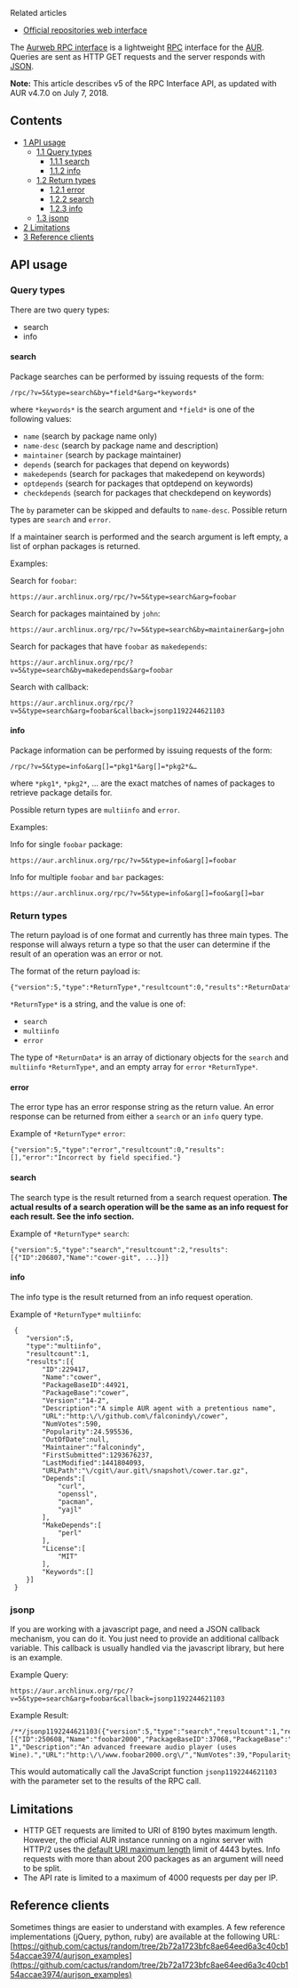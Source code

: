 Related articles

*   [Official repositories web interface](/index.php/Official_repositories_web_interface "Official repositories web interface")

The [Aurweb RPC interface](https://aur.archlinux.org/rpc.php) is a lightweight [RPC](https://en.wikipedia.org/wiki/Remote_procedure_call "wikipedia:Remote procedure call") interface for the [AUR](/index.php/AUR "AUR"). Queries are sent as HTTP GET requests and the server responds with [JSON](http://www.json.org/).

**Note:** This article describes v5 of the RPC Interface API, as updated with AUR v4.7.0 on July 7, 2018.

## Contents

*   [1 API usage](#API_usage)
    *   [1.1 Query types](#Query_types)
        *   [1.1.1 search](#search)
        *   [1.1.2 info](#info)
    *   [1.2 Return types](#Return_types)
        *   [1.2.1 error](#error)
        *   [1.2.2 search](#search_2)
        *   [1.2.3 info](#info_2)
    *   [1.3 jsonp](#jsonp)
*   [2 Limitations](#Limitations)
*   [3 Reference clients](#Reference_clients)

## API usage

### Query types

There are two query types:

*   search
*   info

#### search

Package searches can be performed by issuing requests of the form:

```
/rpc/?v=5&type=search&by=*field*&arg=*keywords*

```

where `*keywords*` is the search argument and `*field*` is one of the following values:

*   `name` (search by package name only)
*   `name-desc` (search by package name and description)
*   `maintainer` (search by package maintainer)
*   `depends` (search for packages that depend on keywords)
*   `makedepends` (search for packages that makedepend on keywords)
*   `optdepends` (search for packages that optdepend on keywords)
*   `checkdepends` (search for packages that checkdepend on keywords)

The `by` parameter can be skipped and defaults to `name-desc`. Possible return types are `search` and `error`.

If a maintainer search is performed and the search argument is left empty, a list of orphan packages is returned.

Examples:

Search for `foobar`:

```
https://aur.archlinux.org/rpc/?v=5&type=search&arg=foobar

```

Search for packages maintained by `john`:

```
https://aur.archlinux.org/rpc/?v=5&type=search&by=maintainer&arg=john

```

Search for packages that have `foobar` as `makedepends`:

```
https://aur.archlinux.org/rpc/?v=5&type=search&by=makedepends&arg=foobar

```

Search with callback:

```
https://aur.archlinux.org/rpc/?v=5&type=search&arg=foobar&callback=jsonp1192244621103

```

#### info

Package information can be performed by issuing requests of the form:

```
/rpc/?v=5&type=info&arg[]=*pkg1*&arg[]=*pkg2*&…

```

where `*pkg1*`, `*pkg2*`, … are the exact matches of names of packages to retrieve package details for.

Possible return types are `multiinfo` and `error`.

Examples:

Info for single `foobar` package:

```
https://aur.archlinux.org/rpc/?v=5&type=info&arg[]=foobar

```

Info for multiple `foobar` and `bar` packages:

```
https://aur.archlinux.org/rpc/?v=5&type=info&arg[]=foo&arg[]=bar

```

### Return types

The return payload is of one format and currently has three main types. The response will always return a type so that the user can determine if the result of an operation was an error or not.

The format of the return payload is:

```
{"version":5,"type":*ReturnType*,"resultcount":0,"results":*ReturnData*}

```

`*ReturnType*` is a string, and the value is one of:

*   `search`
*   `multiinfo`
*   `error`

The type of `*ReturnData*` is an array of dictionary objects for the `search` and `multiinfo` `*ReturnType*`, and an empty array for `error` `*ReturnType*`.

#### error

The error type has an error response string as the return value. An error response can be returned from either a `search` or an `info` query type.

Example of `*ReturnType*` `error`:

```
{"version":5,"type":"error","resultcount":0,"results":[],"error":"Incorrect by field specified."}

```

#### search

The search type is the result returned from a search request operation. **The actual results of a search operation will be the same as an info request for each result. See the info section.**

Example of `*ReturnType*` `search`:

```
{"version":5,"type":"search","resultcount":2,"results":[{"ID":206807,"Name":"cower-git", ...}]}

```

#### info

The info type is the result returned from an info request operation.

Example of `*ReturnType*` `multiinfo`:

```
 {
    "version":5,
    "type":"multiinfo",
    "resultcount":1,
    "results":[{
        "ID":229417,
        "Name":"cower",
        "PackageBaseID":44921,
        "PackageBase":"cower",
        "Version":"14-2",
        "Description":"A simple AUR agent with a pretentious name",
        "URL":"http:\/\/github.com\/falconindy\/cower",
        "NumVotes":590,
        "Popularity":24.595536,
        "OutOfDate":null,
        "Maintainer":"falconindy",
        "FirstSubmitted":1293676237,
        "LastModified":1441804093,
        "URLPath":"\/cgit\/aur.git\/snapshot\/cower.tar.gz",
        "Depends":[
            "curl",
            "openssl",
            "pacman",
            "yajl"
        ],
        "MakeDepends":[
            "perl"
        ],
        "License":[
            "MIT"
        ],
        "Keywords":[]
    }]
 }

```

### jsonp

If you are working with a javascript page, and need a JSON callback mechanism, you can do it. You just need to provide an additional callback variable. This callback is usually handled via the javascript library, but here is an example.

Example Query:

```
https://aur.archlinux.org/rpc/?v=5&type=search&arg=foobar&callback=jsonp1192244621103

```

Example Result:

```
/**/jsonp1192244621103({"version":5,"type":"search","resultcount":1,"results":[{"ID":250608,"Name":"foobar2000","PackageBaseID":37068,"PackageBase":"foobar2000","Version":"1.3.9-1","Description":"An advanced freeware audio player (uses Wine).","URL":"http:\/\/www.foobar2000.org\/","NumVotes":39,"Popularity":0.425966,"OutOfDate":null,"Maintainer":"supermario","FirstSubmitted":1273255356,"LastModified":1448326415,"URLPath":"\/cgit\/aur.git\/snapshot\/foobar2000.tar.gz"}]})

```

This would automatically call the JavaScript function `jsonp1192244621103` with the parameter set to the results of the RPC call.

## Limitations

*   HTTP GET requests are limited to URI of 8190 bytes maximum length. However, the official AUR instance running on a nginx server with HTTP/2 uses the [default URI maximum length](https://nginx.org/en/docs/http/ngx_http_v2_module.html#http2_max_field_size) limit of 4443 bytes. Info requests with more than about 200 packages as an argument will need to be split.
*   The API rate is limited to a maximum of 4000 requests per day per IP.

## Reference clients

Sometimes things are easier to understand with examples. A few reference implementations (jQuery, python, ruby) are available at the following URL: [https://github.com/cactus/random/tree/2b72a1723bfc8ae64eed6a3c40cb154accae3974/aurjson_examples](https://github.com/cactus/random/tree/2b72a1723bfc8ae64eed6a3c40cb154accae3974/aurjson_examples)
